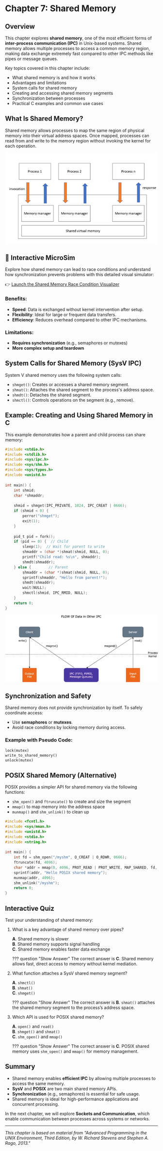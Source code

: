 # **Chapter 7: Shared Memory**

## Overview
This chapter explores **shared memory**, one of the most efficient forms of **inter-process communication (IPC)** in Unix-based systems. Shared memory allows multiple processes to access a common memory region, making data exchange extremely fast compared to other IPC methods like pipes or message queues.

Key topics covered in this chapter include:

- What shared memory is and how it works
- Advantages and limitations
- System calls for shared memory
- Creating and accessing shared memory segments
- Synchronization between processes
- Practical C examples and common use cases

## What Is Shared Memory?
Shared memory allows processes to map the same region of physical memory into their virtual address spaces. Once mapped, processes can read from and write to the memory region without invoking the kernel for each operation.

![Shared Memory Concept](img/shared_memory_overview.png)

## 🧠 Interactive MicroSim

Explore how shared memory can lead to race conditions and understand how synchronization prevents problems with this detailed visual simulator:

👉 [Launch the Shared Memory Race Condition Visualizer](../../sims/shared-mem-race/main.html)


### Benefits:
- **Speed**: Data is exchanged without kernel intervention after setup.
- **Flexibility**: Ideal for large or frequent data transfers.
- **Efficiency**: Reduces overhead compared to other IPC mechanisms.

### Limitations:
- **Requires synchronization** (e.g., semaphores or mutexes)
- **More complex setup and teardown**

## System Calls for Shared Memory (SysV IPC)
System V shared memory uses the following system calls:

- `shmget()`: Creates or accesses a shared memory segment.
- `shmat()`: Attaches the shared segment to the process's address space.
- `shmdt()`: Detaches the shared segment.
- `shmctl()`: Controls operations on the segment (e.g., remove).

## Example: Creating and Using Shared Memory in C
This example demonstrates how a parent and child process can share memory:

```c
#include <stdio.h>
#include <stdlib.h>
#include <sys/ipc.h>
#include <sys/shm.h>
#include <sys/types.h>
#include <unistd.h>

int main() {
    int shmid;
    char *shmaddr;

    shmid = shmget(IPC_PRIVATE, 1024, IPC_CREAT | 0666);
    if (shmid < 0) {
        perror("shmget");
        exit(1);
    }

    pid_t pid = fork();
    if (pid == 0) {  // Child
        sleep(1);  // Wait for parent to write
        shmaddr = (char *)shmat(shmid, NULL, 0);
        printf("Child read: %s\n", shmaddr);
        shmdt(shmaddr);
    } else {        // Parent
        shmaddr = (char *)shmat(shmid, NULL, 0);
        sprintf(shmaddr, "Hello from parent!");
        shmdt(shmaddr);
        wait(NULL);
        shmctl(shmid, IPC_RMID, NULL);
    }
    return 0;
}
```

![Shared Memory Code Flow](img/shared_memory_flow.jpg)

## Synchronization and Safety
Shared memory does not provide synchronization by itself. To safely coordinate access:

- Use **semaphores** or **mutexes**.
- Avoid race conditions by locking memory during access.

### Example with Pseudo Code:
```
lock(mutex)
write_to_shared_memory()
unlock(mutex)
```

## POSIX Shared Memory (Alternative)
POSIX provides a simpler API for shared memory via the following functions:

- `shm_open()` and `ftruncate()` to create and size the segment
- `mmap()` to map memory into the address space
- `munmap()` and `shm_unlink()` to clean up

```c
#include <fcntl.h>
#include <sys/mman.h>
#include <unistd.h>
#include <stdio.h>
#include <string.h>

int main() {
    int fd = shm_open("/myshm", O_CREAT | O_RDWR, 0666);
    ftruncate(fd, 4096);
    char *addr = mmap(0, 4096, PROT_READ | PROT_WRITE, MAP_SHARED, fd, 0);
    sprintf(addr, "Hello POSIX shared memory");
    munmap(addr, 4096);
    shm_unlink("/myshm");
    return 0;
}
```

## Interactive Quiz
Test your understanding of shared memory:

1. What is a key advantage of shared memory over pipes?

    **A**. Shared memory is slower<br>
    **B**. Shared memory supports signal handling<br>
    **C**. Shared memory enables faster data exchange<br>

    ??? question "Show Answer"
        The correct answer is **C**. Shared memory allows fast, direct access to memory without kernel mediation.

2. What function attaches a SysV shared memory segment?

    **A**. `shmctl()`<br>
    **B**. `shmat()`<br>
    **C**. `shmget()`<br>

    ??? question "Show Answer"
        The correct answer is **B**. `shmat()` attaches the shared memory segment to the process’s address space.

3. Which API is used for POSIX shared memory?

    **A**. `open()` and `read()`<br>
    **B**. `shmget()` and `shmat()`<br>
    **C**. `shm_open()` and `mmap()`<br>

    ??? question "Show Answer"
        The correct answer is **C**. POSIX shared memory uses `shm_open()` and `mmap()` for memory management.

## Summary
- Shared memory enables **efficient IPC** by allowing multiple processes to access the same memory.
- **SysV** and **POSIX** are two main shared memory APIs.
- **Synchronization** (e.g., semaphores) is essential for safe usage.
- Shared memory is ideal for high-performance applications and concurrent processing.

In the next chapter, we will explore **Sockets and Communication**, which enable communication between processes across systems or networks.

---
*This chapter is based on material from "Advanced Programming in the UNIX Environment, Third Edition, by W. Richard Stevens and Stephen A. Rago, 2013."*

